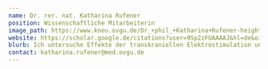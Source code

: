 ```yaml
---
name: Dr. rer. nat. Katharina Rufener
position: Wissenschaftliche Mitarbeiterin
image_path: https://www.kneu.ovgu.de/Dr_+phil_+Katharina+Rufener-height-1772-width-1181-p-1436/_/DSC_8368.JPG
website: https://scholar.google.de/citations?user=9Sp2zFUAAAAJ&hl=de&oi=ao
blurb: Ich untersuche Effekte der transkraniellen Elektrostimulation und der transkutanen Vagusnervstimulation auf die akustische Verarbeitung. Mein Forschungsschwerpunkt liegt dabei in der Anwendung von TES bei Kindern und Jugendlichen mit Dyslexie (Lese-Rechtschreibstörung).
contact: katharina.rufener@med.ovgu.de
---
```

